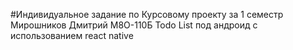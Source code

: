 #Индивидуальное задание по Курсовому проекту за 1 семестр
Мирошников Дмитрий М8О-110Б
Todo List под андроид с использованием react native
